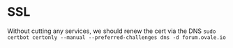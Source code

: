 # SSL
Without cutting any services, we should renew the cert via the DNS
````sudo certbot certonly --manual --preferred-challenges dns -d forum.ovale.io````